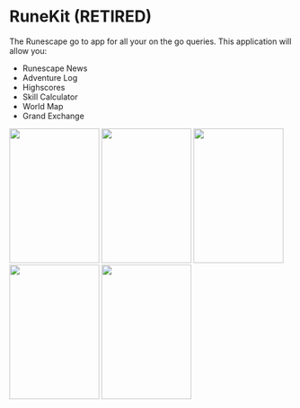 # RuneKit (RETIRED)
The Runescape go to app for all your on the go queries. This application will allow you:
* Runescape News
* Adventure Log 
* Highscores 
* Skill Calculator
* World Map
* Grand Exchange 

<img src="http://i.imgur.com/PjU4q6b.jpg" width="160" height="240"> <img src="http://i.imgur.com/lI3zlyI.jpg" width="160" height="240"> <img src="http://i.imgur.com/RpkVW87.jpg" width="160" height="240"> <img src="http://i.imgur.com/M7xowFm.jpg" width="160" height="240"> <img src="http://i.imgur.com/zOfpMw6.jpg" width="160" height="240">
